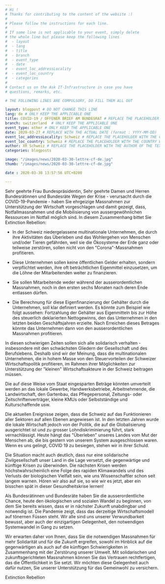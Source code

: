 ```yaml
---
# Hi !
# Thanks for contributing to the content of the website :)
#
# Please follow the instructions for each line.
#
# If some line is not applicable to your event, simply delete
# the whole line but please keep the following lines
#  - layout
#  - lang
#  - title
#  - branch
#  - event_type
#  - date
#  - event_loc_addressLocality
#  - event_loc_country
#  - categories
#
# Contact us on the Ask IT-Infrastructure in case you have
# questions, remarks, etc.

# THE FOLLOWING LINES ARE COMPULSORY, DO FILL THEM ALL OUT

layout: blogpost # DO NOT CHANGE THIS LINE
lang: de # ONLY KEEP THE APPLICABLE ONE
title: COVID-19 / OFFENER BRIEF AM BUNDESRAT # REPLACE THE PLACEHOLDER WITH THE TITLE OF THE EVENT
branch: switzerland  # ONLY KEEP THE APPLICABLE ONE
event_type: other # ONLY KEEP THE APPLICABLE ONE
date: 2020-03-27 # REPLACE WITH THE ACTUAL DATE (format : YYYY-MM-DD)
event_loc_addressLocality: Schweiz # REPLACE THE PLACEHOLDER WITH THE CITY WHERE THE EVENT TAKES PLACE
event_loc_country: Schweiz # REPLACE THE PLACEHOLDER WITH THE COUNTRY WHERE THE EVENT TAKES PLACE
author: XR Schweiz # REPLACE THE PLACEHOLDER WITH THE AUTHOR OF THE TEXT
categories: blogposts

image: "/images/news/2020-03-30-lettre-cf-de.jpg"
thumb: "/images/news/2020-03-30-lettre-cf-de.jpg"

date : 2020-03-30 13:57:56 UTC+0200

---
```


Sehr geehrte Frau Bundespräsidentin, Sehr geehrte Damen und Herren Bundesrätinnen und Bundesräte
Wegen der Krise - verursacht durch die COVID-19-Pandemie - haben Sie ehrgeizige Massnahmen zur Unterstützung der
Wirtschaft vorgeschlagen und damit gezeigt, dass, Notfallmassnahmen und die Mobilisierung von aussergewöhnlichen
Ressourcen im Notfall möglich sind. In diesem Zusammenhang bittet Sie Extinction Rebellion:

-  In der Schweiz niedergelassene multinationale Unternehmen, die durch ihre Aktivitäten das Überleben und das Wohlergehen
von Menschen und/oder Tieren gefährden, weil sie die Ökosysteme der Erde ganz oder teilweise zerstören, sollen nicht von den
"Corona"-Massnahmen profitieren.

- Diese Unternehmen sollen keine öffentlichen Gelder erhalten, sondern verpflichtet werden, ihre oft beträchtlichen Eigenmittel
einzusetzen, um die Löhne der Mitarbeitenden weiter zu finanzieren.

- Sie sollen Mitarbeitende weder während der ausserordentlichen Massnahmen, noch in den ersten sechs Monaten nach deren
Ende entlassen dürfen.

- Die Berechnung für diese Eigenfinanzierung der Gehälter durch die Unternehmen, soll klar definiert werden. Es könnte zum
Beispiel wie folgt aussehen: Fortzahlung der Gehälter aus Eigenmitteln bis zur Höhe des steuerlich deklarierten Nettogewinns,
den das Unternehmen in den letzten beiden Geschäftsjahren erzielte. Nach Erreichen dieses Betrages könnte das Unternehmen
dann von den ausserordentlichen Massnahmen profitieren.

In diesen schwierigen Zeiten sollen sich alle solidarisch verhalten - insbesondere mit den schwächsten Gliedern der Gesellschaft
und des Berufslebens. Deshalb sind wir der Meinung, dass die multinationalen Unternehmen, die in hohem Masse von den
Steuervorteilen der Schweizer Wirtschaftspolitik profitieren, im Rahmen ihrer Möglichkeiten zur Unterstützung der "kleinen"
Wirtschaftsakteure in der Schweiz beitragen müssen.

Die auf diese Weise vom Staat eingesparten Beträge könnten umverteilt werden an das lokale Gewerbe, Handwerksbetriebe,
Arbeitnehmende, die Landwirtschaft, den Gartenbau, das Pflegepersonal, Zeitungs- oder Zeitschriftenverträger, kleine KMUs
oder Selbstständige und Kulturschaffende usw.

Die aktuellen Ereignisse zeigen, dass die Schweiz auf das Funktionieren aller Sektoren auf allen Ebenen angewiesen ist. In den
letzten Jahren wurde die lokale Wirtschaft jedoch von der Politik, die auf die Globalisierung ausgerichtet ist und zu grosser Lohndiskriminierung
führt, stark vernachlässigt. Heute hängt das "Überleben" unseres Landes vom Mut der Menschen ab, die bis gestern von unserem System ausgeschlossen waren. Wenn es uns gelingt, COVID 19 zu besiegen, stehen wir in ihrer Schuld.

Die Situation macht auch deutlich, dass nur eine solidarische Zivilgesellschaft unser Land in die Lage versetzt, die gegenwärtige
und künftige Krisen zu überwinden. Die nächsten Krisen werden höchstwahrscheinlich eine Folge des rapiden Klimawandels und
des Verlusts der biologischen Vielfalt sein, wie uns Wissenschaftler schon seit langem warnen. Hören wir also auf sie, so wie wir
es jetzt, aber ein bisschen spät in dieser Gesundheitskrise lernen!

Als Bundesrätinnen und Bundesräte haben Sie die ausserordentliche Chance, heute den ökologischen und sozialen Wandel zu
beginnen, von dem Sie bereits wissen, dass er in nächster Zukunft unabdingbar und notwendig ist. Die Pandemie zeigt, dass das
derzeitige Wirtschaftsmodell auf tönernen Füssen steht. Wir alle sind uns unserer Verwundbarkeit bewusst, aber auch der einzigartigen
Gelegenheit, den notwendigen Systemwandel in Gang zu setzen.

Wir erwarten daher von Ihnen, dass Sie die notwendigen Massnahmen für mehr Solidarität und für die Zukunft ergreifen, sowohl
im Hinblick auf die gegenwärtigen als auch auf die künftigen Schwierigkeiten in Zusammenhang mit der Zerstörung unserer
Umwelt. Mit solidarischen und zukunftsgerichteten Massnahmen können Sie das Vertrauen rechtfertigen, das die Öffentlichkeit
in Sie setzt. Wir möchten diese Gelegenheit auch dafür nutzen, Sie unserer Unterstützung für das Gemeinwohl zu versichern.

Extinction Rebellion
